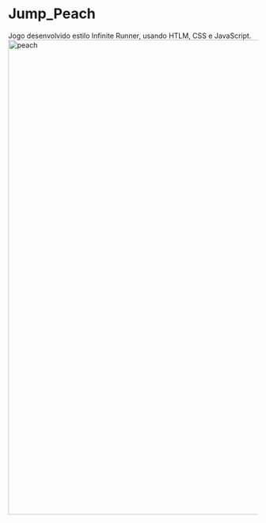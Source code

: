 # Jump_Peach
Jogo desenvolvido estilo Infinite Runner, usando HTLM, CSS e JavaScript.
<img width="960" alt="peach" src="https://user-images.githubusercontent.com/75912890/174692602-f1b6cbde-7874-4183-a412-951975d05c1f.png">
